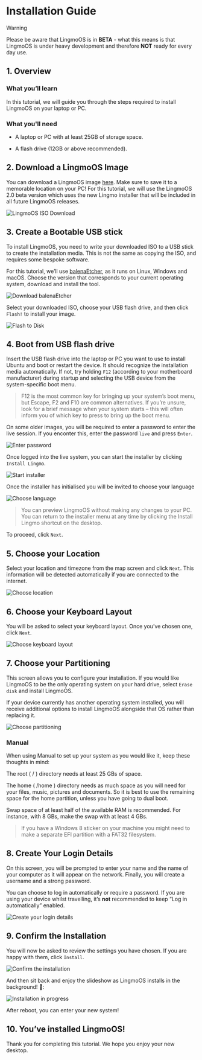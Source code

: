 # Installation Guide

> [!Warning]
> Please be aware that LingmoOS is in **BETA** - what this means is that LingmoOS is under heavy development and therefore **NOT** ready for every day use.

## 1. Overview

### What you’ll learn

In this tutorial, we will guide you through the steps required to install LingmoOS on your laptop or PC.

### What you'll need

- A laptop or PC with at least 25GB of storage space.

- A flash drive (12GB or above recommended).

## 2. Download a LingmoOS Image

You can download a LingmoOS image [here](https://lingmo.org/download). Make sure to save it to a memorable location on your PC! For this tutorial, we will use the LingmoOS 2.0 beta version which uses the new Lingmo installer that will be included in all future LingmoOS releases.

![LingmoOS ISO Download](../assets/installation-guide/1.jpg)

## 3. Create a Bootable USB stick

To install LingmoOS, you need to write your downloaded ISO to a USB stick to create the installation media. This is not the same as copying the ISO, and requires some bespoke software.

For this tutorial, we’ll use [balenaEtcher](https://etcher.balena.io/), as it runs on Linux, Windows and macOS. Choose the version that corresponds to your current operating system, download and install the tool.

![Download balenaEtcher](../assets/installation-guide/2.jpg)

Select your downloaded ISO, choose your USB flash drive, and then click `Flash!` to install your image.

![Flash to Disk](../assets/installation-guide/3.jpg)

## 4. Boot from USB flash drive

Insert the USB flash drive into the laptop or PC you want to use to install Ubuntu and boot or restart the device. It should recognize the installation media automatically. If not, try holding `F12` (according to your motherboard manufacturer) during startup and selecting the USB device from the system-specific boot menu.

> F12 is the most common key for bringing up your system’s boot menu, but Escape, F2 and F10 are common alternatives. If you’re unsure, look for a brief message when your system starts – this will often inform you of which key to press to bring up the boot menu.

On some older images, you will be required to enter a password to enter the live session. If you enconter this, enter the password `live` and press `Enter`.

![Enter password](../assets/installation-guide/4.jpg)

Once logged into the live system, you can start the installer by clicking `Install Lingmo`.

![Start installer](../assets/installation-guide/5.jpg)

Once the installer has initialised you will be invited to choose your language

![Choose language](../assets/installation-guide/6.jpg)

> You can preview LingmoOS without making any changes to your PC. You can return to the installer menu at any time by clicking the Install Lingmo shortcut on the desktop.

To proceed, click `Next`.

## 5. Choose your Location

Select your location and timezone from the map screen and click `Next`. This information will be detected automatically if you are connected to the internet.

![Choose location](../assets/installation-guide/7.jpg)

## 6. Choose your Keyboard Layout

You will be asked to select your keyboard layout. Once you’ve chosen one, click `Next`.

![Choose keyboard layout](../assets/installation-guide/8.jpg)

## 7. Choose your Partitioning

This screen allows you to configure your installation. If you would like LingmoOS to be the only operating system on your hard drive, select `Erase disk` and install LingmoOS.

If your device currently has another operating system installed, you will receive additional options to install LingmoOS alongside that OS rather than replacing it.

![Choose partitioning](../assets/installation-guide/9.jpg)

### Manual

When using Manual to set up your system as you would like it, keep these thoughts in mind:

The root ( / ) directory needs at least 25 GBs of space.

The home ( /home ) directory needs as much space as you will need for your files, music, pictures and documents. So it is best to use the remaining space for the home partition, unless you have going to dual boot.

Swap space of at least half of the available RAM is recommended. For instance, with 8 GBs, make the swap with at least 4 GBs.

> If you have a Windows 8 sticker on your machine you might need to make a separate EFI partition with a FAT32 filesystem.

## 8. Create Your Login Details

On this screen, you will be prompted to enter your name and the name of your computer as it will appear on the network. Finally, you will create a username and a strong password.

You can choose to log in automatically or require a password. If you are using your device whilst travelling, it’s **not** recommended to keep “Log in automatically” enabled.

![Create your login details](../assets/installation-guide/10.jpg)

## 9. Confirm the Installation

You will now be asked to review the settings you have chosen. If you are happy with them, click `Install`.

![Confirm the installation](../assets/installation-guide/11.jpg)

And then sit back and enjoy the slideshow as LingmoOS installs in the background! 🙂:

![Installation in progress](../assets/installation-guide/12.jpg)

After reboot, you can enter your new system!

## 10. You’ve installed LingmoOS!

Thank you for completing this tutorial. We hope you enjoy your new desktop.
